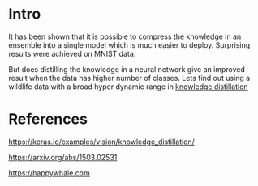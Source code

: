 # Intro

It has been shown that it is possible to compress the knowledge in an ensemble into a single model which is much easier to deploy. Surprising results were achieved on MNIST data.

But does distilling the knowledge in a neural network give an improved result when the data has higher number of classes. Lets find out using a wildlife data with a broad hyper dynamic range in [knowledge distillation](/knowledge_distillation.ipynb)

# References

https://keras.io/examples/vision/knowledge_distillation/

https://arxiv.org/abs/1503.02531

https://happywhale.com

